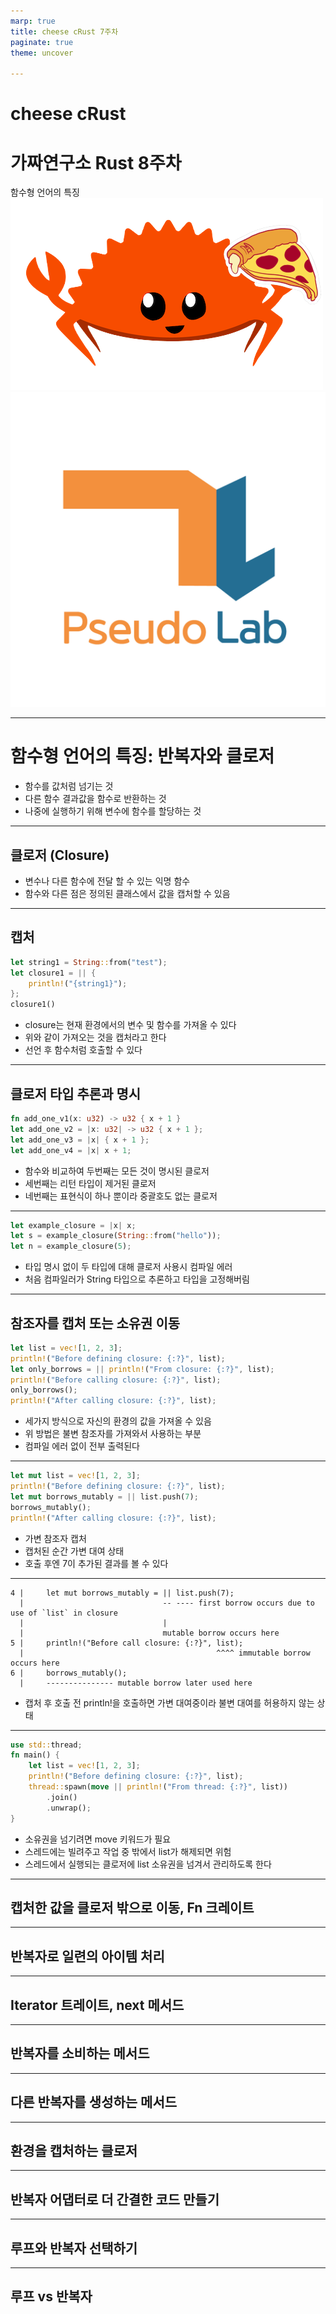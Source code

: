 ```yaml
---
marp: true
title: cheese cRust 7주차
paginate: true
theme: uncover

---
```

<style>
{
    font-size: 30px
}
</style>

# **cheese cRust** 
# 가짜연구소 Rust 8주차
함수형 언어의 특징
![height:300px](../images/study_logo.png) ![height:300px](../images/pseudo_lab_logo.jpg)

---

# 함수형 언어의 특징: 반복자와 클로저

- 함수를 값처럼 넘기는 것
- 다른 함수 결과값을 함수로 반환하는 것
- 나중에 실행하기 위해 변수에 함수를 할당하는 것

---

## 클로저 (Closure)

- 변수나 다른 함수에 전달 할 수 있는 익명 함수
- 함수와 다른 점은 정의된 클래스에서 값을 캡처할 수 있음

---

## 캡처

```rust
let string1 = String::from("test");
let closure1 = || {
    println!("{string1}");
};
closure1()
```
- closure는 현재 환경에서의 변수 및 함수를 가져올 수 있다
- 위와 같이 가져오는 것을 캡처라고 한다
- 선언 후 함수처럼 호출할 수 있다

---

## 클로저 타입 추론과 명시

```rust
fn add_one_v1(x: u32) -> u32 { x + 1 }
let add_one_v2 = |x: u32| -> u32 { x + 1 };
let add_one_v3 = |x| { x + 1 };
let add_one_v4 = |x| x + 1;
```

- 함수와 비교하여 두번째는 모든 것이 명시된 클로저
- 세번째는 리턴 타입이 제거된 클로저
- 네번째는 표현식이 하나 뿐이라 중괄호도 없는 클로저

---

```rust
let example_closure = |x| x;    
let s = example_closure(String::from("hello"));    
let n = example_closure(5);
```

- 타입 명시 없이 두 타입에 대해 클로저 사용시 컴파일 에러
- 처음 컴파일러가 String 타입으로 추론하고 타입을 고정해버림

---

## 참조자를 캡처 또는 소유권 이동

```rust 
let list = vec![1, 2, 3];    
println!("Before defining closure: {:?}", list);
let only_borrows = || println!("From closure: {:?}", list);
println!("Before calling closure: {:?}", list);
only_borrows();
println!("After calling closure: {:?}", list); 
```

- 세가지 방식으로 자신의 환경의 값을 가져올 수 있음
- 위 방법은 불변 참조자를 가져와서 사용하는 부분
- 컴파일 에러 없이 전부 출력된다

---

```rust
let mut list = vec![1, 2, 3];
println!("Before defining closure: {:?}", list);
let mut borrows_mutably = || list.push(7);
borrows_mutably();
println!("After calling closure: {:?}", list); 
```

- 가변 참조자 캡처
- 캡처된 순간 가변 대여 상태
- 호출 후엔 7이 추가된 결과를 볼 수 있다


---

```
4 |     let mut borrows_mutably = || list.push(7);
  |                               -- ---- first borrow occurs due to use of `list` in closure
  |                               |
  |                               mutable borrow occurs here
5 |     println!("Before call closure: {:?}", list);
  |                                           ^^^^ immutable borrow occurs here
6 |     borrows_mutably();
  |     --------------- mutable borrow later used here
```

- 캡처 후 호출 전 println!을 호출하면 가변 대여중이라 불변 대여를 허용하지 않는 상태

---

```rust
use std::thread;
fn main() {
    let list = vec![1, 2, 3];
    println!("Before defining closure: {:?}", list);
    thread::spawn(move || println!("From thread: {:?}", list))
        .join()
        .unwrap();
}
```

- 소유권을 넘기려면 move 키워드가 필요
- 스레드에는 빌려주고 작업 중 밖에서 list가 해제되면 위험
- 스레드에서 실행되는 클로저에 list 소유권을 넘겨서 관리하도록 한다

---


## 캡처한 값을 클로저 밖으로 이동, Fn 크레이트



---

## 반복자로 일련의 아이템 처리

---

## Iterator 트레이트, next 메서드

---

## 반복자를 소비하는 메서드

---

## 다른 반복자를 생성하는 메서드

---

## 환경을 캡처하는 클로저

---

## 반복자 어댑터로 더 간결한 코드 만들기

---

## 루프와 반복자 선택하기

---

## 루프 vs 반복자 